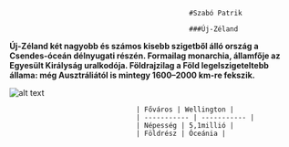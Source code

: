                                                 #Szabó Patrik

                                                ###Új-Zéland


**Új-Zéland két nagyobb és számos kisebb szigetből álló ország a Csendes-óceán délnyugati részén.
 Formailag monarchia, államfője az Egyesült Királyság uralkodója.
 Földrajzilag a Föld legelszigeteltebb állama: még Ausztráliától is mintegy 1600–2000 km-re fekszik.**


 ![alt text](https://images.news18.com/ibnlive/uploads/2023/05/collage-maker-05-may-2023-10-45-am-5590.jpg)


                                   | Főváros | Wellington |
                                   | ----------- | ----------- |
                                   | Népesség | 5,1millió |
                                   | Földrész | Óceánia |